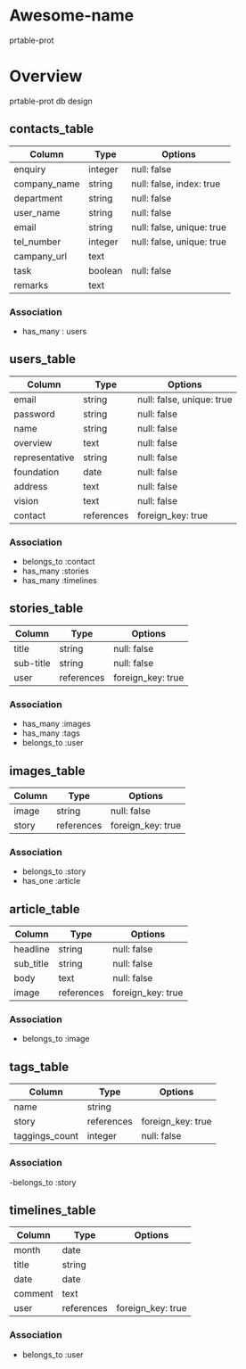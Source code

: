 # Awesome-name
  prtable-prot


# Overview
  prtable-prot db design


## contacts_table
|Column       |Type       |Options|
|-------------|-----------|-------|
|enquiry      |integer    |null: false|
|company_name |string     |null: false, index: true|
|department   |string     |null: false|
|user_name    |string     |null: false|
|email        |string     |null: false, unique: true|
|tel_number   |integer    |null: false, unique: true|
|campany_url  |text       |
|task         |boolean    |null: false|
|remarks      |text       |

### Association
- has_many : users


## users_table
|Column       |Type       |Options|
|-------------|-----------|-------|
|email        |string     |null: false, unique: true|
|password     |string     |null: false|
|name         |string     |null: false|
|overview     |text       |null: false|
|representative|string    |null: false|
|foundation   |date       |null: false|
|address      |text       |null: false|
|vision       |text       |null: false|
|contact      |references |foreign_key: true|

### Association
- belongs_to :contact
- has_many :stories
- has_many :timelines


## stories_table
|Column       |Type       |Options|
|-------------|-----------|-------|
|title        |string     |null: false|
|sub-title    |string     |null: false|
|user         |references |foreign_key: true|

### Association
- has_many   :images
- has_many   :tags
- belongs_to :user


## images_table
|Column       |Type       |Options|
|-------------|-----------|-------|
|image        |string     |null: false|
|story        |references |foreign_key: true|

### Association
- belongs_to :story
- has_one  :article


## article_table
|Column       |Type       |Options|
|-------------|-----------|-------|
|headline     |string     |null: false|
|sub_title    |string     |null: false|
|body         |text       |null: false|
|image        |references |foreign_key: true|

### Association
- belongs_to :image


## tags_table
|Column       |Type       |Options|
|-------------|-----------|-------|
|name         |string     |
|story        |references |foreign_key: true|
|taggings_count|integer   |null: false|

### Association
-belongs_to :story


## timelines_table
|Column       |Type       |Options|
|-------------|-----------|-------|
|month        |date       |
|title        |string     |
|date         |date       |
|comment      |text       |
|user         |references |foreign_key: true|

### Association
- belongs_to :user
